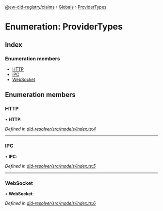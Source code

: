 [@ew-did-registry/claims](../README.md) › [Globals](../globals.md) › [ProviderTypes](providertypes.md)

# Enumeration: ProviderTypes

## Index

### Enumeration members

* [HTTP](providertypes.md#http)
* [IPC](providertypes.md#ipc)
* [WebSocket](providertypes.md#websocket)

## Enumeration members

###  HTTP

• **HTTP**:

*Defined in [did-resolver/src/models/index.ts:4](https://github.com/energywebfoundation/ew-did-registry/blob/8eb572c/packages/did-resolver/src/models/index.ts#L4)*

___

###  IPC

• **IPC**:

*Defined in [did-resolver/src/models/index.ts:5](https://github.com/energywebfoundation/ew-did-registry/blob/8eb572c/packages/did-resolver/src/models/index.ts#L5)*

___

###  WebSocket

• **WebSocket**:

*Defined in [did-resolver/src/models/index.ts:6](https://github.com/energywebfoundation/ew-did-registry/blob/8eb572c/packages/did-resolver/src/models/index.ts#L6)*
